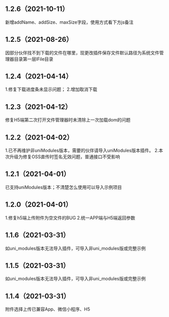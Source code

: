 ## 1.2.6（2021-10-11）
新增addName、addSize、maxSize字段，使用方式看下方js备注
## 1.2.5（2021-08-26）
因部分伙伴找不到下载的文件在哪里，现更改插件保存文件默认路径为系统文件管理器目录第一层lFile目录
## 1.2.4（2021-04-14）
1.修复下载进度条未显示问题；
2.增加取消下载
## 1.2.3（2021-04-12）
修复H5端第二次打开文件管理器时未清除上一次加载dom的问题
## 1.2.2（2021-04-02）
1.已不再维护非uniModules版本，需要的伙伴请导入uniModules版本插件。
2.本次升级为修复OSS直传时签名无效问题，普通接口不受影响
## 1.2.1（2021-04-01）
已支持uniModules版本；不清楚怎么使用可以导入示例项目
## 1.2.0（2021-04-01）
1.修复h5端上传附件为空文件的BUG
2.统一APP端与H5端返回参数
## 1.1.6（2021-03-31）
如uni_modules版本无法导入插件，可导入非uni_modules版或完整示例
## 1.1.5（2021-03-31）
如uni_modules版本无法导入插件，可导入非uni_modules版或完整示例
## 1.1.4（2021-03-31）
附件选择上传已兼容App、微信小程序、H5
